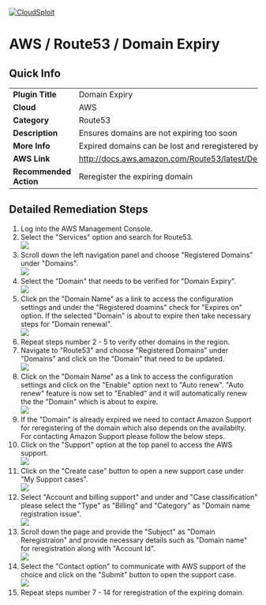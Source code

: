 [![CloudSploit](https://cloudsploit.com/img/logo-new-big-text-100.png "CloudSploit")](https://cloudsploit.com)

# AWS / Route53 / Domain Expiry

## Quick Info

| | |
|-|-|
| **Plugin Title** | Domain Expiry |
| **Cloud** | AWS |
| **Category** | Route53 |
| **Description** | Ensures domains are not expiring too soon |
| **More Info** | Expired domains can be lost and reregistered by a third-party. |
| **AWS Link** | http://docs.aws.amazon.com/Route53/latest/DeveloperGuide/registrar.html |
| **Recommended Action** | Reregister the expiring domain |

## Detailed Remediation Steps
1. Log into the AWS Management Console.
2. Select the "Services" option and search for Route53. </br> <img src="/resources/aws/route53/domain-expiry/step2.png"/>
3. Scroll down the left navigation panel and choose "Registered Domains" under "Domains". </br> <img src="/resources/aws/route53/domain-expiry/step3.png"/>
4. Select the "Domain" that needs to be verified for "Domain Expiry". </br> <img src="/resources/aws/route53/domain-expiry/step4.png"/>
5. Click pn the "Domain Name" as a link to access the configuration settings and under the "Registered doamins" check for "Expires on" option. If the selected "Domain" is about to expire then take necessary steps for "Domain renewal".</br> <img src="/resources/aws/route53/domain-expiry/step5.png"/>
6. Repeat steps number 2 - 5 to verify other domains in the region.</br>
7. Navigate to "Route53" and choose "Registered Domains" under "Domains" and click on the "Domain" that need to be updated.</br> <img src="/resources/aws/route53/domain-expiry/step7.png"/>
8. Click on the "Domain Name" as a link to access the configuration settings and click on the "Enable" option next to "Auto renew". "Auto renew" feature is now set to "Enabled" and it will automatically renew the the "Domain" which is about to expire.</br> <img src="/resources/aws/route53/domain-expiry/step8.png"/>
9. If the "Domain" is already expired we need to contact Amazon Support for reregistering of the domain which also depends on the availabilty. For contacting Amazon Support please follow the below steps. </br>
10. Click on the "Support" option at the top panel to access the AWS support.</br> <img src="/resources/aws/route53/domain-expiry/step10.png"/>
11. Click on the "Create case" button to open a new support case under "My Support cases".</br> <img src="/resources/aws/route53/domain-expiry/step11.png"/>
12. Select "Account and billing support" and under and "Case classification" please select the "Type" as "Billing" and "Category" as "Domain name registration issue".</br> <img src="/resources/aws/route53/domain-expiry/step12.png"/>
13. Scroll down the page and provide the "Subject" as "Domain Reregistraion" and provide necessary details such as "Domain name" for reregistration along with "Account Id".</br> <img src="/resources/aws/route53/domain-expiry/step13.png"/>
14. Select the "Contact option" to communicate with AWS support of the choice and click on the "Submit" button to open the support case.</br> <img src="/resources/aws/route53/domain-expiry/step14.png"/>
15. Repeat steps number 7 - 14 for reregistration of the expiring domain.</br>
